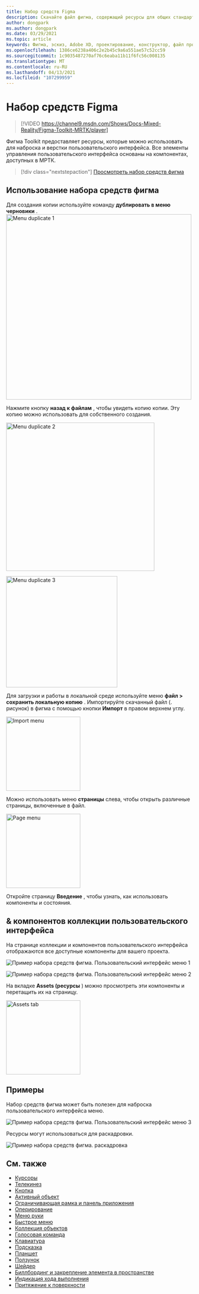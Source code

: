 ```yaml
---
title: Набор средств Figma
description: Скачайте файл фигма, содержащий ресурсы для общих стандартных блоков пользовательского интерфейса.
author: dongpark
ms.author: dongpark
ms.date: 03/29/2021
ms.topic: article
keywords: Фигма, эскиз, Adobe XD, проектирование, конструктор, файл проекта, проектирование UX, HoloLens, МРТК, набор средств для смешанной реальности
ms.openlocfilehash: 1386ce6238a406c2e2b45c9a6a551ae57c52cc59
ms.sourcegitcommit: 1c9035487270af76c6eaba11b11f6fc56c008135
ms.translationtype: MT
ms.contentlocale: ru-RU
ms.lasthandoff: 04/13/2021
ms.locfileid: "107299959"
---
```

# <a name="figma-toolkit"></a>Набор средств Figma

> [!VIDEO https://channel9.msdn.com/Shows/Docs-Mixed-Reality/Figma-Toolkit-MRTK/player]

Фигма Toolkit предоставляет ресурсы, которые можно использовать для наброска и верстки пользовательского интерфейса. Все элементы управления пользовательского интерфейса основаны на компонентах, доступных в МРТК. 

> [!div class="nextstepaction"]
> [Просмотреть набор средств фигма](https://www.figma.com/file/ltLag9SxjUIyLQFsp7NNE7/Mixed-Reality-Toolkit-for-Figma?node-id=116%3A4)

## <a name="how-to-use-figma-toolkit"></a>Использование набора средств фигма
Для создания копии используйте команду **дублировать в меню черновики** .
<img src="images/UX_Figma_Use1.png" width="500px" alt="Menu duplicate 1"><br>

Нажмите кнопку **назад к файлам** , чтобы увидеть копию копии. Эту копию можно использовать для собственного создания.

<img src="images/UX_Figma_Use2.png" width="400px" alt="Menu duplicate 2"><br>

<img src="images/UX_Figma_Use3.png" width="300px" alt="Menu duplicate 3"><br>

Для загрузки и работы в локальной среде используйте меню **файл > сохранить локальную копию** . Импортируйте скачанный файл (. рисунок) в фигма с помощью кнопки **Импорт** в правом верхнем углу.

<img src="images/UX_FigmaToolkit_Import.png" width="200px" alt="Import menu"><br>

Можно использовать меню **страницы** слева, чтобы открыть различные страницы, включенные в файл.

<img src="images/UX_FigmaToolkit_PageMenu.png" width="200px" alt="Page menu"><br>

Откройте страницу **Введение** , чтобы узнать, как использовать компоненты и состояния.

## <a name="ui-gallery--components"></a>& компонентов коллекции пользовательского интерфейса
На странице коллекции и компонентов пользовательского интерфейса отображаются все доступные компоненты для вашего проекта.

![Пример набора средств фигма. Пользовательский интерфейс меню 1](images/UX_FigmaToolkit_Components_Menu1.png)<br>

![Пример набора средств фигма. Пользовательский интерфейс меню 2](images/UX_FigmaToolkit_Components_Menu2.png)<br>

На вкладке **Assets (ресурсы** ) можно просмотреть эти компоненты и перетащить их на страницу.

<img src="images/UX_FigmaToolkit_Components_Menu3.png" width="200px" alt="Assets tab"><br>


## <a name="examples"></a>Примеры

Набор средств фигма может быть полезен для наброска пользовательского интерфейса меню. 

![Пример набора средств фигма. Пользовательский интерфейс меню 3](images/UX_FigmaToolkit_Examples_Menu.png)<br>


Ресурсы могут использоваться для раскадровки.

![Пример набора средств фигма. раскадровка](images/UX_FigmaToolkit_Examples_Storyboarding.png)<br>


## <a name="see-also"></a>См. также

* [Курсоры](cursors.md)
* [Телекинез](point-and-commit.md)
* [Кнопка](button.md)
* [Активный объект](interactable-object.md)
* [Ограничивающая рамка и панель приложения](app-bar-and-bounding-box.md)
* [Оперирование](direct-manipulation.md)
* [Меню руки](hand-menu.md)
* [Быстрое меню](near-menu.md)
* [Коллекция объектов](object-collection.md)
* [Голосовая команда](voice-input.md)
* [Клавиатура](keyboard.md)
* [Подсказка](tooltip.md)
* [Планшет](slate.md)
* [Ползунок](slider.md)
* [Шейдер](shader.md)
* [Биллбординг и закрепление элемента в пространстве](billboarding-and-tag-along.md)
* [Индикация хода выполнения](progress.md)
* [Притяжение к поверхности](surface-magnetism.md)
